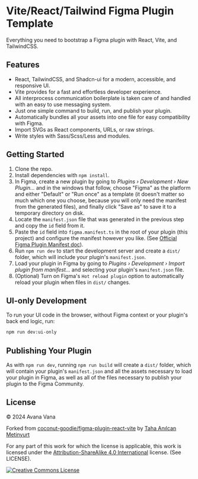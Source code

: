 # Vite/React/Tailwind Figma Plugin Template

Everything you need to bootstrap a Figma plugin with React, Vite, and TailwindCSS.

## Features

- React, TailwindCSS, and Shadcn-ui for a modern, accessible, and responsive UI.
- Vite provides for a fast and effortless developer experience.
- All interprocess communication boilerplate is taken care of and handled with an easy to use messaging system.
- Just one simple command to build, run, and publish your plugin.
- Automatically bundles all your assets into one file for easy compatibility with Figma.
- Import SVGs as React components, URLs, or raw strings.
- Write styles with Sass/Scss/Less and modules.

## Getting Started

1. Clone the repo.
2. Install dependencies with `npm install`.
3. In Figma, create a new plugin by going to *Plugins › Development › New Plugin…* and in the windows that follow, choose "Figma" as the platform and either "Default" or "Run once" as a template (it doesn't matter so much which one you choose, because you will only need the manifest from the generated files), and finally click "Save as" to save it to a temporary directory on disk.
4. Locate the `manifest.json` file that was generated in the previous step and copy the `id` field from it.
5. Paste the `id` field into `figma.manifest.ts` in the root of your plugin (this project) and configure the manifest however you like. (See [Official Figma Plugin Manifest doc](https://www.figma.com/plugin-docs/manifest/)).
6. Run `npm run dev` to start the development server and create a `dist/` folder, which will include your plugin's `manifest.json`.
7. Load your plugin in Figma by going to  *Plugins › Development › Import plugin from manifest…* and selecting your plugin's `manifest.json` file.
8. (Optional) Turn on Figma's `Hot reload plugin` option to automatically reload your plugin when files in `dist/` changes.

## UI-only Development

To run your UI code in the browser, without Figma context or your plugin's back end logic, run:

```bash
npm run dev:ui-only
```

## Publishing Your Plugin

As with `npm run dev`, running `npm run build` will create a `dist/` folder, which will contain your plugin's `manifest.json` and all the assets necessary to load your plugin in Figma, as well as all of the files necessary to publish your plugin to the Figma Community.

## License

&copy; 2024 Avana Vana

Forked from [coconut-goodie/figma-plugin-react-vite](https://github.com/CoconutGoodie/figma-plugin-react-vite) by [Taha Anılcan Metinyurt](https://github.com/CoconutGoodie)

For any part of this work for which the license is applicable, this work is licensed under the [Attribution-ShareAlike 4.0 International](http://creativecommons.org/licenses/by-sa/4.0/) license. (See LICENSE).

<!-- markdownlint-disable-next-line no-inline-html -->
<a rel="license" href="http://creativecommons.org/licenses/by-sa/4.0/"><img alt="Creative Commons License" style="border-width:0" src="https://i.creativecommons.org/l/by-sa/4.0/88x31.png" /></a>
